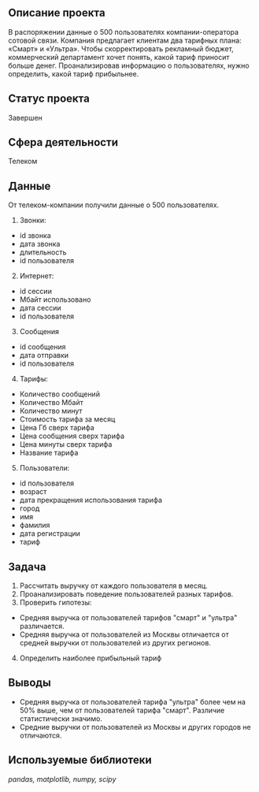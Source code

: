 ## Описание проекта
В распоряжении данные о 500 пользователях компании-оператора сотовой связи. Компания предлагает клиентам два тарифных плана: «Смарт» и «Ультра». Чтобы скорректировать рекламный бюджет, коммерческий департамент хочет понять, какой тариф приносит больше денег. Проанализировав информацию о пользователях, нужно определить, какой тариф прибыльнее.

## Статус проекта
Завершен 

## Сфера деятельности
Телеком

## Данные
От телеком-компании получили данные о 500 пользователях. 
1. Звонки: 
* id звонка
* дата звонка
* длительность 
* id пользователя
2. Интернет:
* id сессии
* Мбайт использовано
* дата сессии
* id пользователя
3. Сообщения
* id сообщения
* дата отправки
* id пользователя
4. Тарифы:
* Количество сообщений
* Количество Мбайт
* Количество минут
* Стоимость тарифа за месяц
* Цена Гб сверх тарифа
* Цена сообщения сверх тарифа
* Цена минуты сверх тарифа
* Название тарифа
5. Пользователи:
* id пользователя
* возраст
* дата прекращения использования тарифа
* город
* имя
* фамилия
* дата регистрации
* тариф

## Задача
1. Рассчитать выручку от каждого пользователя в месяц. 
2. Проанализировать поведение пользователей разных тарифов. 
3. Проверить гипотезы:
* Средняя выручка от пользователей тарифов "смарт" и "ультра" различается.
* Средняя выручка от пользователей из Москвы отличается от средней выручки от пользователей из других регионов.
4. Определить наиболее прибыльный тариф

## Выводы

* Средняя выручка от пользователей тарифа "ультра" более чем на 50% выше, чем от пользователей тарифа "смарт". Различие статистически значимо.
* Средние выручки от пользователей из Москвы и других городов не отличаются.

## Используемые библиотеки
*pandas, matplotlib, numpy, scipy*
